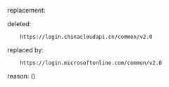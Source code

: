 replacement:

deleted:

		https://login.chinacloudapi.cn/common/v2.0

replaced by:

		https://login.microsoftonline.com/common/v2.0

reason: ()

